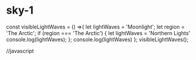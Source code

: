 # sky-1
const visibleLightWaves = () =>{
  let lightWaves = 'Moonlight';
  let region = 'The Arctic';
  if (region === 'The Arctic') {
    let lightWaves = 'Northern Lights'
    console.log(lightWaves);
  };
  console.log(lightWaves)
};
visibleLightWaves();

//javascript
